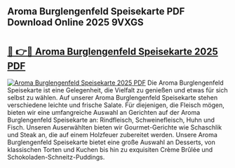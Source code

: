 ## Aroma Burglengenfeld Speisekarte PDF Download Online 2025 9VXGS

# <h2><a href="http://gccld4n.nevu.top/?p=Aroma+Burglengenfeld+Speisekarte">🔗 👉🔴 Aroma Burglengenfeld Speisekarte 2025 PDF</a></h2>

[![Aroma Burglengenfeld Speisekarte 2025 PDF](https://i.imgur.com/dBaPXMq.png)](http://gccld4n.nevu.top/?p=Aroma+Burglengenfeld+Speisekarte)
Die Aroma Burglengenfeld Speisekarte ist eine Gelegenheit, die Vielfalt zu genießen und etwas für sich selbst zu wählen. Auf unserer Aroma Burglengenfeld Speisekarte stehen verschiedene leichte und frische Salate. Für diejenigen, die Fleisch mögen, bieten wir eine umfangreiche Auswahl an Gerichten auf der Aroma Burglengenfeld Speisekarte an: Rindfleisch, Schweinefleisch, Huhn und Fisch. Unseren Auserwählten bieten wir Gourmet-Gerichte wie Schaschlik und Steak an, die auf einem Holzfeuer zubereitet werden. Unsere Aroma Burglengenfeld Speisekarte bietet eine große Auswahl an Desserts, von klassischen Torten und Kuchen bis hin zu exquisiten Crème Brûlée und Schokoladen-Schneitz-Puddings.
